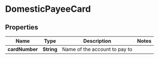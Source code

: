 
# DomesticPayeeCard

## Properties
Name | Type | Description | Notes
------------ | ------------- | ------------- | -------------
**cardNumber** | **String** | Name of the account to pay to | 




